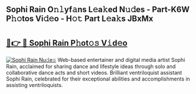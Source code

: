 ## Sophi Rain O𝚗𝚕yf𝚊ns L𝚎a𝚔ed N𝚞𝚍es - Part-K6W P𝚑𝚘tos Vi𝚍𝚎o - H𝚘𝚝 Part L𝚎a𝚔s JBxMx

# <h2><a href="http://kfctvim.oniu.top/?m=Sophi+Rain">🔗👉 🔴 Sophi Rain P𝚑ot𝚘𝚜 V𝚒d𝚎o</a></h2>

[![Sophi Rain Nu𝚍e𝚜](https://i.imgur.com/0qMVB7G.gif)](http://kfctvim.oniu.top/?m=Sophi+Rain)
Web-based entertainer and digital media artist Sophi Rain, acclaimed for sharing dance and lifestyle ideas through solo and collaborative dance acts and short videos. Brilliant ventriloquist assistant Sophi Rain, celebrated for their exceptional abilities and accomplishments in assisting ventriloquists.  
